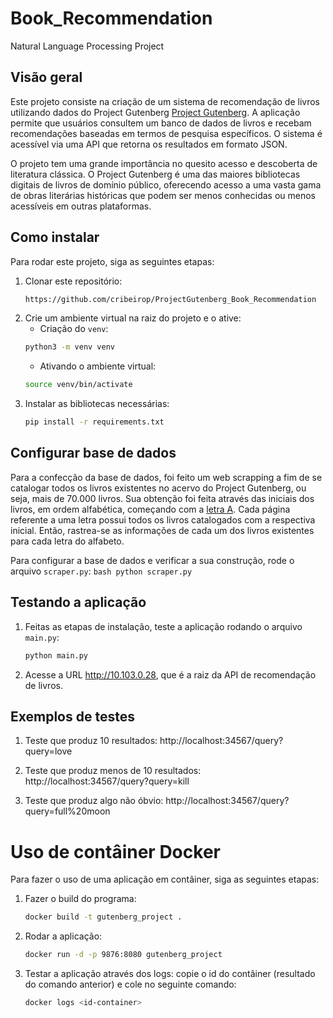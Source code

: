 # Book_Recommendation
Natural Language Processing Project

## Visão geral

Este projeto consiste na criação de um sistema de recomendação de livros utilizando dados do Project Gutenberg [Project Gutenberg](https://www.gutenberg.org/). A aplicação permite que usuários consultem um banco de dados de livros e recebam recomendações baseadas em termos de pesquisa específicos. O sistema é acessível via uma API que retorna os resultados em formato JSON.

O projeto tem uma grande importância no quesito acesso e descoberta de literatura clássica. O Project Gutenberg é uma das maiores bibliotecas digitais de livros de domínio público, oferecendo acesso a uma vasta gama de obras literárias históricas que podem ser menos conhecidas ou menos acessíveis em outras plataformas.

## Como instalar

Para rodar este projeto, siga as seguintes etapas:

1. Clonar este repositório:
    ```bash
    https://github.com/cribeirop/ProjectGutenberg_Book_Recommendation
    ```
2. Crie um ambiente virtual na raiz do projeto e o ative:
    - Criação do `venv`:
    ```bash
    python3 -m venv venv
    ```
    - Ativando o ambiente virtual:
    ```bash
    source venv/bin/activate
    ```
3. Instalar as bibliotecas necessárias:
    ```bash
    pip install -r requirements.txt
    ```

## Configurar base de dados

Para a confecção da base de dados, foi feito um web scrapping a fim de se catalogar todos os livros existentes no acervo do Project Gutenberg, ou seja, mais de 70.000 livros. Sua obtenção foi feita através das iniciais dos livros, em ordem alfabética, começando com a [letra A](https://www.gutenberg.org/browse/titles/a). Cada página referente a uma letra possui todos os livros catalogados com a respectiva inicial. Então, rastrea-se as informações de cada um dos livros existentes para cada letra do alfabeto.

Para configurar a base de dados e verificar a sua construção, rode o arquivo `scraper.py`:
    ```bash
    python scraper.py
    ```

## Testando a aplicação

1. Feitas as etapas de instalação, teste a aplicação rodando o arquivo `main.py`:
    ```bash
    python main.py
    ```

2. Acesse a URL http://10.103.0.28, que é a raiz da API de recomendação de livros.

## Exemplos de testes

1. Teste que produz 10 resultados: http://localhost:34567/query?query=love

2. Teste que produz menos de 10 resultados: http://localhost:34567/query?query=kill

3. Teste que produz algo não óbvio: http://localhost:34567/query?query=full%20moon

# Uso de contâiner Docker

Para fazer o uso de uma aplicação em contâiner, siga as seguintes etapas:

1. Fazer o build do programa:
    ```bash
    docker build -t gutenberg_project .
    ```
2. Rodar a aplicação:
    ```bash
    docker run -d -p 9876:8080 gutenberg_project
    ```
3. Testar a aplicação através dos logs: copie o id do contâiner (resultado do comando anterior) e cole no seguinte comando:
    ```bash
    docker logs <id-container>
    ```